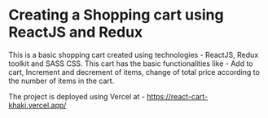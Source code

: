 # Creating a Shopping cart using ReactJS and Redux
This is a basic shopping cart created using technologies - ReactJS, Redux toolkit and SASS CSS.
This cart has the basic functionalities like - Add to cart, Increment and decrement of items, change of total price according to the number of items in the cart.

The project is deployed using Vercel at - https://react-cart-khaki.vercel.app/


